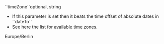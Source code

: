 <tr><td>``timeZone``</td><td>optional, string</td><td><ul><li>If this parameter is set then it beats the time offset of absolute dates in ``dateTo``</li><li>See here the list for <a href="https://en.wikipedia.org/wiki/List_of_tz_database_time_zones" target="wiki">available time zones</a>.</li></ul></td><td>Europe/Berlin</td><td></td></tr>
